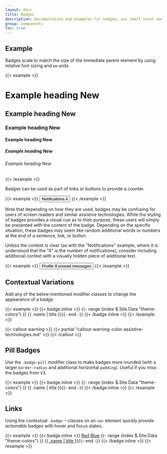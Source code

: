 ```yaml
---
layout: docs
title: Badges
description: Documentation and examples for badges, our small count and labeling component.
group: components
toc: true
---
```


## Example

Badges scale to match the size of the immediate parent element by using relative font sizing and `em` units.

{{< example >}}
<h1>Example heading <span class="badge badge-blue">New</span></h1>
<h2>Example heading <span class="badge badge-blue">New</span></h2>
<h3>Example heading <span class="badge badge-blue">New</span></h3>
<h4>Example heading <span class="badge badge-blue">New</span></h4>
<h5>Example heading <span class="badge badge-blue">New</span></h5>
<h6>Example heading <span class="badge badge-blue">New</span></h6>
{{< /example >}}

Badges can be used as part of links or buttons to provide a counter.

{{< example >}}
<button type="button" class="btn btn-red">
  Notifications <span class="badge badge-light">4</span>
</button>
{{< /example >}}

Note that depending on how they are used, badges may be confusing for users of screen readers and similar assistive technologies. While the styling of badges provides a visual cue as to their purpose, these users will simply be presented with the content of the badge. Depending on the specific situation, these badges may seem like random additional words or numbers at the end of a sentence, link, or button.

Unless the context is clear (as with the "Notifications" example, where it is understood that the "4" is the number of notifications), consider including additional context with a visually hidden piece of additional text.

{{< example >}}
<button type="button" class="btn btn-red">
  Profile <span class="badge badge-light">9</span>
  <span class="sr-only">unread messages</span>
</button>
{{< /example >}}

## Contextual Variations

Add any of the below mentioned modifier classes to change the appearance of a badge.

{{< example >}}
{{< badge.inline >}}
{{- range (index $.Site.Data "theme-colors") }}
<span class="badge badge-{{ .name }}">{{ .name | title }}</span>{{- end -}}
{{< /badge.inline >}}
{{< /example >}}

{{< callout warning >}}
{{< partial "callout-warning-color-assistive-technologies.md" >}}
{{< /callout >}}

## Pill Badges

Use the `.badge-pill` modifier class to make badges more rounded (with a larger `border-radius` and additional horizontal `padding`). Useful if you miss the badges from v3.

{{< example >}}
{{< badge.inline >}}
{{- range (index $.Site.Data "theme-colors") }}
<span class="badge badge-pill badge-{{ .name }}">{{ .name | title }}</span>{{- end -}}
{{< /badge.inline >}}
{{< /example >}}

## Links

Using the contextual `.badge-*` classes on an `<a>` element quickly provide _actionable_ badges with hover and focus states.

{{< example >}}
{{< badge.inline >}}
<a href="#" class="badge badge-link badge-red">Red</a>
<a href="#" class="badge badge-link badge-blue">Blue</a>
{{- range (index $.Site.Data "theme-colors") }}
<a href="#" class="badge badge-link badge-{{ .name }}">{{ .name | title }}</a>{{- end -}}
{{< /badge.inline >}}
{{< /example >}}

